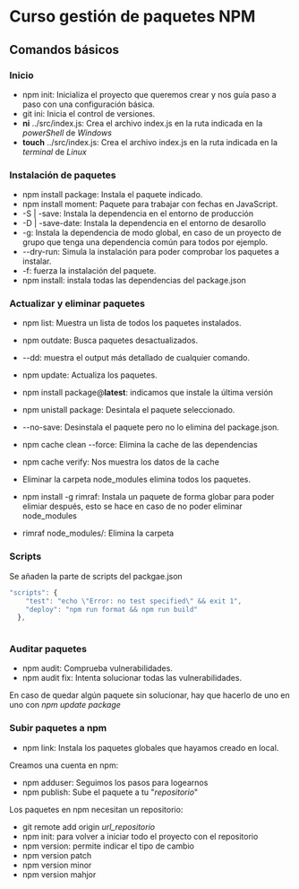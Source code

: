 # Curso  gestión de paquetes NPM

## Comandos básicos

### Inicio

* npm init: Inicializa el proyecto que queremos crear y nos guía paso a paso con una configuración básica.
* git ini: Inicia el control de versiones.
* **ni** ../src/index.js: Crea el archivo index.js en la ruta indicada en la *powerShell* de *Windows*
* **touch** ../src/index.js: Crea el archivo index.js en la ruta indicada en la *terminal* de *Linux*

### Instalación de paquetes

* npm  install package: Instala el paquete indicado.
 * npm install moment: Paquete para trabajar con fechas en JavaScript.
 * -S | -save: Instala la dependencia en el entorno de producción
 * -D | -save-date: Instala la dependencia en el entorno de desarollo
 * -g: Instala la dependencia de modo global, en caso de un proyecto de grupo que tenga una dependencia común para todos por ejemplo.
 * --dry-run: Simula la instalación para poder comprobar los paquetes a instalar.
 * -f: fuerza la instalación del paquete.
* npm install: instala todas las dependencias del package.json

### Actualizar y eliminar paquetes

* npm list: Muestra un lista de todos los paquetes instalados.
* npm outdate: Busca paquetes desactualizados.
* --dd: muestra el output más detallado de cualquier comando.
* npm update: Actualiza los paquetes.
 * npm install package@**latest**: indicamos que instale la última versión
* npm unistall package: Desintala el paquete seleccionado.
 * --no-save: Desinstala el paquete pero no lo elimina del package.json.

* npm cache clean --force: Elimina la cache de las dependencias
* npm cache verify: Nos muestra los datos de la cache

* Eliminar la carpeta node_modules elimina todos los paquetes.
* npm install -g rimraf: Instala un paquete de forma globar para poder elimiar después, esto se hace en caso de no poder eliminar node_modules
 * rimraf node_modules/: Elimina la carpeta

### Scripts

Se añaden la parte de scripts del packgae.json

```javascript
"scripts": {
    "test": "echo \"Error: no test specified\" && exit 1",
    "deploy": "npm run format && npm run build"
  },
  
```

### Auditar paquetes

* npm audit: Comprueba vulnerabilidades.
 * npm audit fix: Intenta solucionar todas las vulnerabilidades.

En caso de quedar algún paquete sin solucionar, hay que hacerlo de uno en uno con *npm update package*

### Subir paquetes a npm

* npm link: Instala los paquetes globales que hayamos creado en local.

Creamos una cuenta en npm:
* npm adduser: Seguimos los pasos para logearnos
* npm publish: Sube el paquete a tu "*repositorio*"

Los paquetes en npm necesitan un repositorio:
* git remote add origin *url_repositorio*
* npm init: para volver a iniciar todo el proyecto con el repositorio
* npm version: permite indicar el tipo de cambio
 * npm version patch
 * npm version minor
 * npm version mahjor







